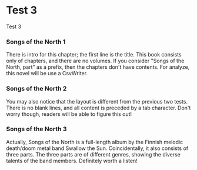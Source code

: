 # Test 3
Test 3
### Songs of the North 1
There is intro for this chapter; the first line is the title.
This book consists only of chapters, and there are no volumes.
If you consider "Songs of the North, part" as a prefix, then the chapters don't have contents.
For analyze, this novel will be use a CsvWriter.
### Songs of the North 2
You may also notice that the layout is different from the previous two tests.
There is no blank lines, and all content is preceded by a tab character.
Don't worry though, readers will be able to figure this out!
### Songs of the North 3
Actually, Songs of the North is a full-length album by the Finnish melodic death/doom metal band Swallow the Sun.
Coincidentally, it also consists of three parts.
The three parts are of different genres, showing the diverse talents of the band members.
Definitely worth a listen!
